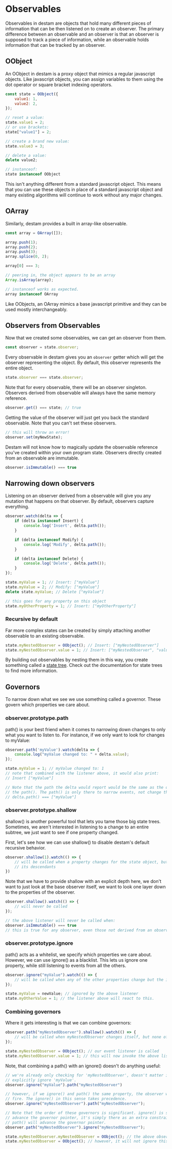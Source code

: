 # Observables

Observables in destam are objects that hold many different pieces of information
that can be then listened on to create an observer. The primary difference between
an observable and an observer is that an observer is supposed to track a piece
of information, while an observable holds information that can be tracked by an
observer.

## OObject
An OObject in destam is a proxy object that mimics a regular javascript objects.
Like javascript objects, you can assign variables to them using the dot operator
or square bracket indexing operators.
```js
const state = OObject({
	value1: 1,
	value2: 2,
});

// reset a value:
state.value1 = 2;
// or use brackets:
state["value1"] = 2;

// create a brand new value:
state.value3 = 3;

// delete a value:
delete value2;

// instanceof:
state instanceof OObject
```
This isn't anything different from a standard javascript object. This means that
you can use these objects in place of a standard javascript object and many
existing algorithms will continue to work without any major changes.

## OArray
Similarly, destam provides a built in array-like observable.
```js
const array = OArray([]);

array.push(1);
array.push(2);
array.push(3);
array.splice(0, 2);

array[0] === 3;

// peering in, the object appears to be an array
Array.isArray(array);

// instanceof works as expected.
array instanceof OArray
```
Like OObjects, an OArray mimics a base javascript primitive and they can be used
mostly interchangeably.

## Observers from Observables
Now that we created some observables, we can get an observer from them.
```js
const observer = state.observer;
```
Every observable in destam gives you an `observer` getter which will get the
observer representing the object. By default, this observer represents the entire
object.
```js
state.observer === state.observer;
```
Note that for every observable, there will be an observer singleton. Observers
derived from observable will always have the same memory reference.

```js
observer.get() === state; // true
```
Getting the value of the observer will just get you back the standard observable.
Note that you can't set these observers.
```js
// this will throw an error!
observer.set(myNewState);
```
Destam will not know how to magically update the observable reference you've created
within your own program state. Observers directly created from an observable are
immutable.
```js
observer.isImmutable() === true
```

## Narrowing down observers
Listening on an observer derived from a observable will give you any mutation that
happens on that observer. By default, observers capture everything.
```js
observer.watch(delta => {
	if (delta instanceof Insert) {
		console.log('Insert', delta.path());
	}

	if (delta instanceof Modify) {
		console.log('Modify', delta.path());
	}

	if (delta instanceof Delete) {
		console.log('Delete', delta.path());
	}
});

state.myValue = 1; // Insert: ["myValue"]
state.myValue = 2; // Modify: ["myValue"]
delete state.myValue; // Delete ["myValue"]

// this goes for any property on this object
state.myOtherProperty = 1; // Insert: ["myOtherProperty"]
```
### Recursive by default
Far more complex states can be created by simply attaching another observable to
an existing observable.

```js
state.myNestedObserver = OObject(); // Insert: ["myNestedObserver"]
state.myNestedObserver.value = 1; // Insert: ["myNestedObserver", "value"]
```
By building out observables by nesting them in this way, you create something
called a [state tree](state-tree.md). Check out the documentation for state trees
to find more information.

## Governors
To narrow down what we see we use something called a governor. These govern which
properties we care about.

### observer.prototype.path
path() is your best friend when it comes to narrowing down changes to only what you
want to listen to. For instance, if we only want to look for changes to myValue:
```js
observer.path('myValue').watch(delta => {
	console.log("myValue changed to: " + delta.value);
});

state.myValue = 1; // myValue changed to: 1
// note that combined with the listener above, it would also print:
// Insert ["myValue"]

// Note that the path the delta would report would be the same as the one without
// the path(). The path() is only there to narrow events, not change their behavior.
// delta.path() === ["myValue"]
```

### observer.prototype.shallow
shallow() is another powerful tool that lets you tame those big state trees. Sometimes,
we aren't interested in listening to a change to an entire subtree, we just want to
see if one property changed.

First, let's see how we can use shallow() to disable destam's default recursive
behavior.

```js
observer.shallow(1).watch(() => {
	// will be called when a property changes for the state object, but none of
	// its descendants
})
```
Note that we have to provide shallow with an explicit depth here, we don't want
to just look at the base observer itself, we want to look one layer down to the
properties of the observer.
```js
observer.shallow().watch(() => {
	// will never be called
});

// the above listener will never be called when:
observer.isImmutable() === true
// this is true for any observer, even those not derived from an observable
```

### observer.prototype.ignore
path() acts as a whitelist, we specify which properties we care about. However,
we can use ignore() as a blacklist. This lets us ignore one property, while still
listening to events from all the others.
```js
observer.ignore("myValue").watch(() => {
	// will be called when any of the other properties change but the ignored value.
});

state.myValue = newValue; // ignored by the above listener
state.myOtherValue = 1; // the listener above will react to this.
```

### Combining governors
Where it gets interesting is that we can combine governors:
```js
observer.path("myNestedObserver").shallow().watch(() => {
	// will be called when myNestedObserver changes itself, but none of its descendants.
});

state.myNestedObserver = OObject(); // our event listener is called
state.myNestedObserver.value = 1; // this will now invoke the above listener.
```

Note, that combining a path() with an ignore() doesn't do anything useful:
```js
// we're already only checking for 'myNestedObserver', doesn't matter if we
// explicitly ignore 'myValue'.
observer.ignore("myValue").path("myNestedObserver")

// however, if we ignore() and path() the same property, the observer will never
// fire. The ignore() in this sense takes precedence.
observer.ignore("myNestedObserver").path("myNestedObserver");

// Note that the order of these governors is significant. ignore() is special: it will not
// advance the governor pointer, it's simply there as an extra constraint. However,
// path() will advance the governor pointer.
observer.path("myNestedObserver").ignore("myNestedObserver");

state.myNestedObserver.myNestedObserver = OObject(); // the above observer will ignore this
state.myNestedObserver = OObject(); // however, it will not ignore this.
```
